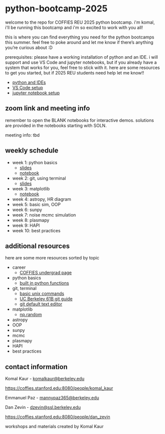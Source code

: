 # python-bootcamp-2025
welcome to the repo for COFFIES REU 2025 python bootcamp. i'm komal, i'll be running this bootcamp and i'm so excited to work with you all!

this is where you can find everything you need for the python bootcamps this summer. feel free to poke around and let me know if there’s anything you’re curious about :D

prerequisites: please have a working installation of python and an IDE. i will support and use VS Code and jupyter notebooks, but if you already have a system that works for you, feel free to stick with it. here are some resources to get you started, but if 2025 REU students need help let me know!!
- [python and IDEs](https://realpython.com/python-ides-code-editors-guide/)
- [VS Code setup](https://code.visualstudio.com/docs/setup/setup-overview)
- [jupyter notebook setup](https://www.dataquest.io/blog/jupyter-notebook-tutorial/)

## zoom link and meeting info
remember to open the BLANK notebooks for interactive demos. solutions are provided in the notebooks starting with SOLN.

meeting info: tbd

## weekly schedule
- week 1: python basics
    - [slides](https://github.com/KomalKaur0/python-bootcamp-2025/blob/main/week1/python%20basics.pdf)
    - [notebook](https://github.com/KomalKaur0/python-bootcamp-2025/blob/main/week1/BLANK%20conditionals%20and%20loops%20copy.ipynb)
- week 2: git, using terminal
    - [slides](https://github.com/KomalKaur0/python-bootcamp-2025/blob/main/week2/git-terminal-lec.pdf) 
- week 3: matplotlib
    - [notebook](https://github.com/KomalKaur0/python-bootcamp-2025/blob/main/week3/BLANK-matplotlib-tutorial%20copy.ipynb)
- week 4: astropy, HR diagram
- week 5: basic sim, OOP
- week 6: sunpy
- week 7: noise mcmc simulation
- week 8: plasmapy
- week 9: HAPI
- week 10: best practices

## additional resources
here are some more resources sorted by topic

- career
    - [COFFIES undergrad page](https://coffies.stanford.edu:8080/teams/reu)
- python basics
    - [built in python functions](https://docs.python.org/3/library/functions.html)
- git, terminal
    - [basic unix commands](https://mally.stanford.edu/~sr/computing/basic-unix.html)
    - [UC Berkeley 61B git guide](https://fa24.datastructur.es/resources/guides/git/)
    - [git default text editor](https://git-scm.com/book/en/v2/Appendix-C%3A-Git-Commands-Setup-and-Config)
- matplotlib
    - [np.random](https://www.w3schools.com/python/numpy/numpy_random.asp)
- astropy
- OOP
- sunpy
- mcmc
- plasmapy
- HAPI
- best practices

## contact information
Komal Kaur - komalkaur@berkeley.edu

https://coffies.stanford.edu:8080/people/komal_kaur

Emmanuel Paz - mannypaz365@berkeley.edu

Dan Zevin - dzevin@ssl.berkeley.edu

https://coffies.stanford.edu:8080/people/dan_zevin

workshops and materials created by Komal Kaur
